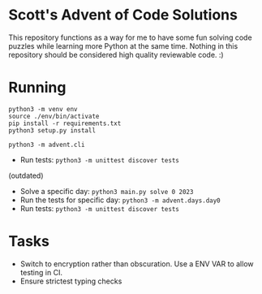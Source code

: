 # Scott's Advent of Code Solutions
This repository functions as a way for me to have some fun solving code puzzles
while learning more Python at the same time. Nothing in this repository should
be considered high quality reviewable code. :)

# Running
```
python3 -m venv env
source ./env/bin/activate
pip install -r requirements.txt
python3 setup.py install

python3 -m advent.cli
```
 - Run tests: `python3 -m unittest discover tests`

(outdated)
 - Solve a specific day: `python3 main.py solve 0 2023`
 - Run the tests for specific day: `python3 -m advent.days.day0`
 - Run tests: `python3 -m unittest discover tests`

# Tasks
- Switch to encryption rather than obscuration. Use a ENV VAR to allow testing
  in CI.
- Ensure strictest typing checks
